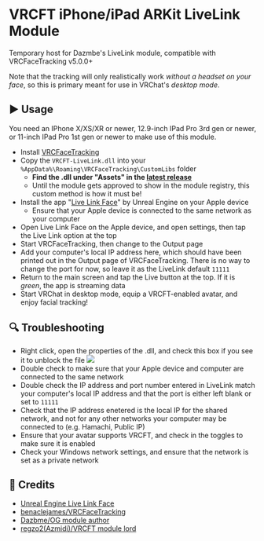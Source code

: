 # VRCFT iPhone/iPad ARKit LiveLink Module
Temporary host for Dazmbe's LiveLink module, compatible with VRCFaceTracking v5.0.0+

Note that the tracking will only realistically work *without a headset on your face*, so this is primary meant for use in VRChat's *desktop mode*.

## ▶ Usage

You need an IPhone X/XS/XR or newer, 12.9-inch IPad Pro 3rd gen or newer, or 11-inch IPad Pro 1st gen or newer to make use of this module.

- Install [VRCFaceTracking](https://github.com/benaclejames/VRCFaceTracking)
- Copy the `VRCFT-LiveLink.dll` into your `%AppData%\Roaming\VRCFaceTracking\CustomLibs` folder
  - **Find the .dll under "Assets" in the [latest release](https://github.com/kusomaigo/VRCFaceTracking-LiveLink/releases/latest)**
  - Until the module gets approved to show in the module registry, this custom method is how it must be!
- Install the app "[Live Link Face](https://apps.apple.com/us/app/live-link-face/id1495370836)" by Unreal Engine on your Apple device
  - Ensure that your Apple device is connected to the same network as your computer
- Open Live Link Face on the Apple device, and open settings, then tap the Live Link option at the top
- Start VRCFaceTracking, then change to the Output page
- Add your computer's local IP address here, which should have been printed out in the Output page of VRCFaceTracking. There is no way to change the port for now, so leave it as the LiveLink default `11111`
- Return to the main screen and tap the Live button at the top. If it is *green*, the app is streaming data
- Start VRChat in desktop mode, equip a VRCFT-enabled avatar, and enjoy facial tracking!

## 🔍 Troubleshooting

- Right click, open the properties of the .dll, and check this box if you see it to unblock the file
![](https://github.com/Dazbme/VRCFaceTracking-LiveLink/raw/master/images/unblock_dll.png "")
- Double check to make sure that your Apple device and computer are connected to the same network
- Double check the IP address and port number entered in LiveLink match your computer's local IP address and that the port is either left blank or set to `11111`
- Check that the IP address enetered is the local IP for the shared network, and not for any other networks your computer may be connected to (e.g. Hamachi, Public IP)
- Ensure that your avatar supports VRCFT, and check in the toggles to make sure it is enabled
- Check your Windows network settings, and ensure that the network is set as a private network

## 👋 Credits

* [Unreal Engine Live Link Face](https://apps.apple.com/us/app/live-link-face/id1495370836)
* [benaclejames/VRCFaceTracking](https://github.com/benaclejames/VRCFaceTracking)
* [Dazbme/OG module author](https://github.com/Dazbme/VRCFaceTracking-LiveLink)
* [regzo2(Azmidi)/VRCFT module lord](https://github.com/regzo2)